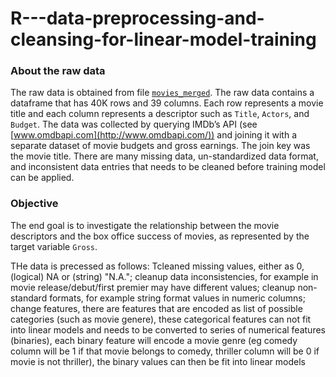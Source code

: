# R---data-preprocessing-and-cleansing-for-linear-model-training

### About the raw data   

The raw data is obtained from file [`movies_merged`](https://s3.amazonaws.com/content.udacity-data.com/courses/gt-cs6242/project/movies_merged). The raw data contains a dataframe that has 40K rows and 39 columns. Each row represents a movie title and each column represents a descriptor such as `Title`, `Actors`, and `Budget`. The data was collected by querying IMDb’s API (see [www.omdbapi.com](http://www.omdbapi.com/)) and joining it with a separate dataset of movie budgets and gross earnings. The join key was the movie title. There are many missing data, un-standardized data format, and inconsistent data entries that needs to be cleaned before training model can be applied.

### Objective

The end goal is to investigate the relationship between the movie descriptors and the box office success of movies, as represented by the target variable `Gross`. 

THe data is precessed as follows: Tcleaned missing values, either as 0, (logical) NA or (string) "N.A."; cleanup data inconsistencies, for example in movie release/debut/first premier may have different values; cleanup non-standard formats, for example string format values in numeric columns; change features, there are features that are encoded as list of possible categories (such as movie genere), these categorical features can not fit into linear models and needs to be converted to series of numerical features (binaries), each binary feature will encode a movie genre (eg comedy column will be 1 if that movie belongs to comedy, thriller column will be 0 if movie is not thriller), the binary values can then be fit into linear models
